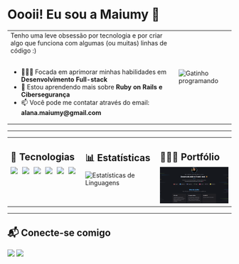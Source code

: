 # Oooii! Eu sou a Maiumy 👋

<table>
  <tr>
    <td width="75%" valign="top">
      Tenho uma leve obsessão por tecnologia e por criar algo que funciona com algumas (ou muitas) linhas de código :)
      <br><br>
      <ul>
        <li>👩🏻‍💻 Focada em aprimorar minhas habilidades em <strong>Desenvolvimento Full-stack</strong></li>
        <li>🌱 Estou aprendendo mais sobre <strong>Ruby on Rails e Cibersegurança</strong></li>
        <li>📫 Você pode me contatar através do email: <strong>alana.maiumy@gmail.com</strong></li>
      </ul>
    </td>
    <td width="25%" valign="center">
      <img src="https://miro.medium.com/v2/resize:fit:500/1*QHHPIbdEoG6iXqy1U_YUQg.gif" alt="Gatinho programando" />
    </td>
  </tr>
</table>

---

<table>
  <tr>
    <td width="33%" valign="top">
      <h2 style="margin-bottom: 10px;">🚀 Tecnologias</h2>
      <div style="display: flex; flex-wrap: wrap; gap: 10px;">
        <img src="https://img.shields.io/badge/HTML5-FFAB91?style=for-the-badge&logo=html5&logoColor=353535">
        <img src="https://img.shields.io/badge/CSS3-90CAF9?style=for-the-badge&logo=css&logoColor=353535">
        <img src="https://img.shields.io/badge/JavaScript-FFF59D?style=for-the-badge&logo=javascript&logoColor=353535">
        <img src="https://img.shields.io/badge/Ruby_on_Rails-FF9494?style=for-the-badge&logo=rubyonrails&logoColor=353535">
        <img src="https://img.shields.io/badge/TypeScript-80DEEA?style=for-the-badge&logo=typescript&logoColor=353535">
        <img src="https://img.shields.io/badge/Angular-FF9494?style=for-the-badge&logo=angular&logoColor=353535">
      </div>
    </td>
    <td width="33%" valign="top">
      <h2 style="margin-bottom: 10px;">📊 Estatísticas</h2>
      <img src="https://github-readme-stats.vercel.app/api/top-langs/?username=lanamaiumy&layout=compact&langs_count=7&theme=custom&bg_color=1F222E&title_color=A5D6A7&text_color=FFF&border_color=A5D6A7" alt="Estatísticas de Linguagens">
    </td>
    <td width="33%" valign="top">
      <h2 style="margin-bottom: 10px;">👩🏻‍💻 Portfólio</h2>
      <a href="https://portfolio-alana-maiumy.netlify.app/" target="_blank">
        <img src="https://github.com/lanamaiumy/lanamaiumy/blob/main/image.png" alt="Pré-visualização do Portfólio" width="100%">
      </a>
    </td>
  </tr>
</table>

---

## 📬 Conecte-se comigo

<a href="https://www.linkedin.com/in/alana-maiumy/" target="_blank"><img src="https://img.shields.io/badge/LinkedIn-90CAF9?style=for-the-badge&logo=logmein&logoColor=white&labelColor=1F222E" target="_blank"></a>
<a href="https://www.instagram.com/maiumymy/" target="_blank"><img src="https://img.shields.io/badge/Instagram-E4405F?style=for-the-badge&logo=instagram&logoColor=white&color=FF9494&labelColor=1F222E" target="_blank"></a>
